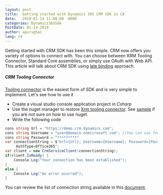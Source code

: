 ```yaml
---
layout: post
title:  Getting started with Dynamics 365 CRM SDK in C#
date:   2019-01-14 11:00:00 -0600
categories: Dynamics365Sdk
PostDate: 01-14-2019
author: apurvghai
lang: C#
---
```


Getting started with CRM SDK has been this simple. CRM now offers you variety of options to connect with. You can choose between XRM Tooling Connector, Standard Core assemblies, or simply use OAuth with Web API. This article will talk about CRM SDK using [late binding](https://en.wikipedia.org/wiki/Late_binding) approach. 

##### CRM Tooling Connector
[Tooling connector](https://docs.microsoft.com/en-us/dynamics365/customer-engagement/developer/xrm-tooling/use-crmserviceclient-constructors-connect) is the easiest form of SDK and is very simple to implement. Let's see how to use it

- Create a visual studio console application project in *Csharp*
- Use the nuget manager to restore [Xrm tooling connector](https://www.nuget.org/packages/Microsoft.CrmSdk.XrmTooling.CoreAssembly/). See [sample](https://www.nuget.org/packages/Microsoft.CrmSdk.XrmTooling.CoreAssembly/) if you are not sure on how to use nuget.
- Write the following code


```csharp
cons string Url = "https://demo.crm.dynamics.com";
cons string Username = "user@domain.onmicrosoft.com"; //You can use federated too
cons string Password = "*********"
var connectionString = $"Url={Url}; Username={Username}; Password={Password}; 
     AuthType=Office365";
var client = new CrmServiceClient(connectionString);
if(client.IsReady) {
    Console.Log("Your connection has been established");
}
else {
    Console.Log("An error ocurred");
}

```
You can review the list of connection string available in this [document](https://docs.microsoft.com/en-us/dynamics365/customer-engagement/developer/xrm-tooling/use-connection-strings-xrm-tooling-connect).